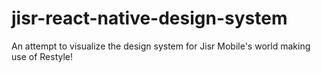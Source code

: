 # jisr-react-native-design-system
An attempt to visualize the design system for Jisr Mobile's world making use of Restyle!
